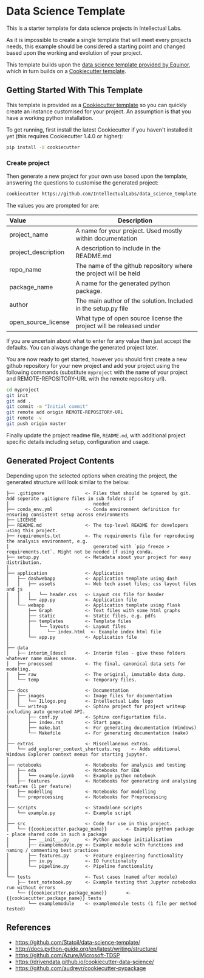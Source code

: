 # Data Science Template

This is a starter template for data science projects in Intellectual Labs. 

As it is impossible to create a single template that will meet every projects needs, 
this example should be considered
a starting point and changed based upon the working and evolution of your project.

This template builds upon the [data science template provided by Equinor](https://github.com/equinor/data-science-template), which in turn builds on a [Cookiecutter template](http://cookiecutter.readthedocs.org/en/latest/installation.html). 


## Getting Started With This Template

This template is provided as a [Cookiecutter template](http://cookiecutter.readthedocs.org/en/latest/installation.html) so you
can quickly create an instance customised for your project. An assumption is that you have a working python installation.

To get running, first install the latest Cookiecutter if you haven't installed it yet (this requires
Cookiecutter 1.4.0 or higher):

```bash
pip install -U cookiecutter
```

### Create project

Then generate a new project for your own use based upon the template, answering the questions to customise the generated project:

```bash
cookiecutter https://github.com/IntellectualLabs/data_science_template
```

The values you are prompted for are:

| Value                   | Description |
| :---                    | --- |
| project_name            | A name for your project. Used mostly within documentation | 
| project_description     | A description to include in the README.md | 
| repo_name               | The name of the github repository where the project will be held | 
| package_name            | A name for the generated python package. | 
| author                  | The main author of the solution. Included in the setup.py file | 
| open_source_license     | What type of open source license the project will be released under | 

If you are uncertain about what to enter for any value then just accept the defaults. 
You can always change the generated project later.

You are now ready to get started, however you should first create a new 
github repository for your new project and add your project using the following commands 
(substitute `myproject` with the name of your project and REMOTE-REPOSITORY-URL 
with the remote repository url).

```bash
cd myproject
git init
git add .
git commit -m "Initial commit"
git remote add origin REMOTE-REPOSITORY-URL
git remote -v
git push origin master
```

Finally update the project readme file, `README.md`, with additional project specific details 
including setup, configuration and usage. 


## Generated Project Contents

Depending upon the selected options when creating the project, the generated structure will look similar to the below:

```
├── .gitignore               <- Files that should be ignored by git. Add seperate .gitignore files in sub folders if 
│                               needed
├── conda_env.yml            <- Conda environment definition for ensuring consistent setup across environments
├── LICENSE
├── README.md                <- The top-level README for developers using this project.
├── requirements.txt         <- The requirements file for reproducing the analysis environment, e.g.
│                               generated with `pip freeze > requirements.txt`. Might not be needed if using conda.
├── setup.py                 <- Metadata about your project for easy distribution.
│
├── application              <- Application
│   ├── dashwebapp           <- Application template using dash
│   │   ├── assets           <- Web tech asset files; css layout files and js
│   │   │   └── header.css   <- Layout css file for header
│   │   └── app.py           <- Application file
│   └── webapp               <- Application template using flask
│       ├── Graph            <- Text files with some html graphs
│       ├── static           <- Static files, e.g. pdfs
│       ├── templates        <- Template files
│       │   └── layouts      <- Layout files
│       │      └── index.html  <- Example index html file
│       └── app.py           <- Application file
│
├── data
│   ├── interim_[desc]       <- Interim files - give these folders whatever name makes sense.
│   ├── processed            <- The final, canonical data sets for modeling.
│   ├── raw                  <- The original, immutable data dump.
│   └── temp                 <- Temporary files.
│
├── docs                     <- Documentation
│   ├── images               <- Image files for documentation
│   │   └── ILlogo.png       <- Intellectual Labs logo
│   └── writeup              <- Sphinx project for project writeup including auto generated API.
│       ├── conf.py          <- Sphinx configurtation file.
│       ├── index.rst        <- Start page.
│       ├── make.bat         <- For generating documentation (Windows)
│       └── Makefile         <- For generating documentation (make)
│
├── extras                   <- Miscellaneous extras.
│   └── add_explorer_context_shortcuts.reg    <- Adds additional Windows Explorer context menus for starting jupyter.
│
├── notebooks                <- Notebooks for analysis and testing
│   ├── eda                  <- Notebooks for EDA
│   │   └── example.ipynb    <- Example python notebook
│   ├── features             <- Notebooks for generating and analysing features (1 per feature)
│   ├── modelling            <- Notebooks for modelling
│   └── preprocessing        <- Notebooks for Preprocessing 
│
├── scripts                  <- Standalone scripts
│   └── example.py           <- Example script
│
├── src                      <- Code for use in this project.
│   └── {{cookiecutter.package_name}}       <- Example python package - place shared code in such a package
│       ├── __init__.py      <- Python package initialisation
│       ├── examplemodule.py <- Example module with functions and naming / commenting best practices
│       ├── features.py      <- Feature engineering functionality
│       ├── io.py            <- IO functionality
│       └── pipeline.py      <- Pipeline functionality
│
└── tests                    <- Test cases (named after module)
    ├── test_notebook.py     <- Example testing that Jupyter notebooks run without errors
    └── {{cookiecutter.package_name}}       <- {{cookiecutter.package_name}} tests
        └── examplemodule    <- examplemodule tests (1 file per method tested)
```


## References

* https://github.com/Statoil/data-science-template/
* http://docs.python-guide.org/en/latest/writing/structure/
* https://github.com/Azure/Microsoft-TDSP
* https://drivendata.github.io/cookiecutter-data-science/
* https://github.com/audreyr/cookiecutter-pypackage

[//]: #
   [anaconda]: <https://www.continuum.io/downloads>
